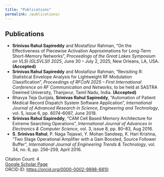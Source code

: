 ```yaml
---
title: "Publications"
permalink: /publications/
---
```


<section id="publications">
  <h2>Publications</h2>
  <ul>
    <li>
      <strong>Srinivas Rahul Sapireddy</strong> and Mostafizur Rahman, “On the Effectiveness of Piecewise Activation Approximations for Long-Term Short-Memory Networks”, <em>Proceedings of the Great Lakes Symposium on VLSI (GLSVLSI) 2025</em>, June 30 – July 2, 2025, New Orleans, LA, USA. <strong>(Accepted)</strong>
    </li>
    <li>
      <strong>Srinivas Rahul Sapireddy</strong> and Mostafizur Rahman, “Revisiting R: Statistical Envelope Analysis for Lightweight RF Modulation Classification”, <em>Proceedings of RFCoN 2025 – First International Conference on RF Communication and Networks</em>, to be held at SASTRA Deemed University, Thanjavur, Tamil Nadu, India. <strong>(Accepted)</strong>
    </li>
    <li>
      Bhavya Teja Gurijala, <strong>Srinivas Rahul Sapireddy</strong>, “Automation of Patient Medical Record Dispatch System Software Application”, <em>International Journal of Advanced Research in Science, Engineering and Technology</em>, vol. 5, issue 6, pp. 6074–6097, June 2018.
    </li>
    <li>
      <strong>Srinivas Rahul Sapireddy</strong>, “CAM Cell Based Memory Architecture for Extreme Searching Operations”, <em>International Journal of Advances in Electronics & Computer Science</em>, vol. 3, issue 8, pp. 80–83, Aug 2016.
    </li>
    <li>
      <strong>S. Srinivas Rahul</strong>, P. Naga Tejaswi, Y. Mohan Sandeep, K. Hari Krishna, “Two Stage Operational Amplifier with a Gain Boosted, Source Follower Buffer”, <em>International Journal of Engineering Trends & Technology</em>, vol. 34, no. 6, pp. 256–259, April 2016.
    </li>
  </ul>
</section>

<p>
  Citation Count: 4<br>
  <a href="https://scholar.google.com/citations?user=08fgpdIAAAAJ&hl=en" target="_blank">Google Scholar Page</a><br>
  ORCID ID: <a href="https://orcid.org/0000-0002-9898-6810" target="_blank">https://orcid.org/0000-0002-9898-6810</a>
</p>
